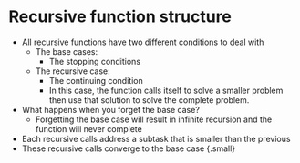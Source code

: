 # Recursive function structure

* All recursive functions have two different conditions to deal with
    * The base cases:
        * The stopping conditions
    * The recursive case:
        * The continuing condition
        * In this case, the function calls itself to solve a smaller problem then use that solution to solve the complete problem.
* What happens when you forget the base case?
    * Forgetting the base case will result in infinite recursion and the function will never complete
* Each recursive calls address a subtask that is smaller than the previous
* These recursive calls converge to the base case
{.small}
